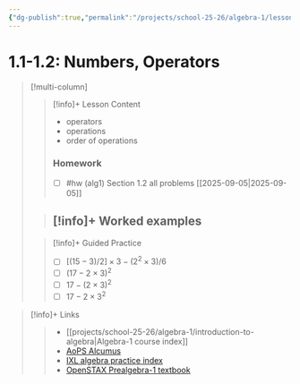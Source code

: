 ```yaml
---
{"dg-publish":true,"permalink":"/projects/school-25-26/algebra-1/lessons/alg1-1-1-numbers/","title":"1.1-1.2 - Numbers, Operators"}
---
```



#  1.1-1.2: Numbers, Operators

> [!multi-column]
>> [!info]+ Lesson Content
>> 
>> - operators 
>> - operations 
>> - order of operations 
>> 
>> ### Homework
>> - [ ] #hw (alg1) Section 1.2 all problems [[2025-09-05\|2025-09-05]]
>
>> [!info]+ Worked examples
>> - 
>
>> [!info]+ Guided Practice
>> 
>>  - [ ] $[(15-3)/2]\times 3 - (2^2\times 3)/6$  
>>  - [ ] $(17-2\times 3)^2$  
>>  - [ ] $17 - (2\times 3)^2$  
>>  - [ ] $17 - 2\times 3^2$  

> [!info]+ Links
>> - [[projects/school-25-26/algebra-1/introduction-to-algebra\|Algebra-1 course index]]
>> - [AoPS Alcumus](https://artofproblemsolving.com/teacher/students)
>> - [IXL algebra practice index](https://www.ixl.com/math/algebra-1)
>> - [OpenSTAX Prealgebra-1 textbook](https://openstax.org/details/books/intermediate-algebra-2e) 

